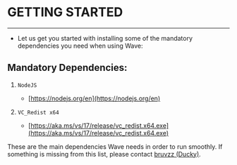 # GETTING STARTED
---
- Let us get you started with installing some of the mandatory dependencies you need when using Wave:

## Mandatory Dependencies:
1. `NodeJS`
    - [https://nodejs.org/en](https://nodejs.org/en)

2. `VC_Redist x64`
    - [https://aka.ms/vs/17/release/vc_redist.x64.exe](https://aka.ms/vs/17/release/vc_redist.x64.exe)

These are the main dependencies Wave needs in order to run smoothly. If something is missing from this list, please contact [bruvzz (Ducky)](https://discord.com/users/731312800676315146).